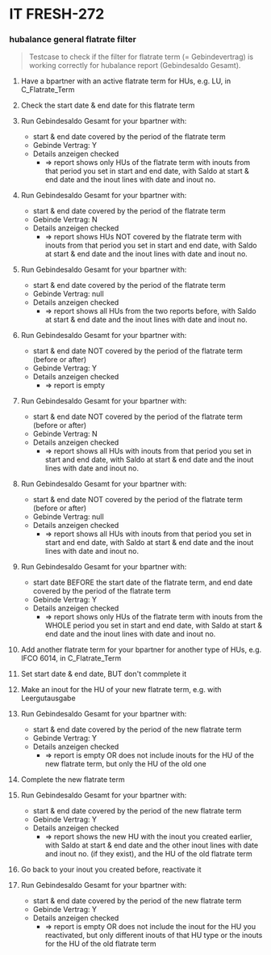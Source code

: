 # IT FRESH-272
### hubalance general flatrate filter
> Testcase to check if the filter for flatrate term (= Gebindevertrag) 
> is working correctly for hubalance report (Gebindesaldo Gesamt).

1. Have a bpartner with an active flatrate term for HUs, e.g. LU, in C_Flatrate_Term
1. Check the start date & end date for this flatrate term
1. Run Gebindesaldo Gesamt for your bpartner with:
	* start & end date covered by the period of the flatrate term
	* Gebinde Vertrag: Y
	* Details anzeigen checked
		* => report shows only HUs of the flatrate term with inouts from that period you set in start and end date, with Saldo at start & end date and the inout lines with date and inout no. 

1. Run Gebindesaldo Gesamt for your bpartner with:
	* start & end date covered by the period of the flatrate term
	* Gebinde Vertrag: N
	* Details anzeigen checked
		* => report shows HUs NOT covered by the flatrate term with inouts from that period you set in start and end date, with Saldo at start & end date and the inout lines with date and inout no. 

1. Run Gebindesaldo Gesamt for your bpartner with:
	* start & end date covered by the period of the flatrate term
	* Gebinde Vertrag: null
	* Details anzeigen checked
		* => report shows all HUs from the two reports before, with Saldo at start & end date and the inout lines with date and inout no. 

1. Run Gebindesaldo Gesamt for your bpartner with:
	* start & end date NOT covered by the period of the flatrate term (before or after)
	* Gebinde Vertrag: Y
	* Details anzeigen checked
		* => report is empty

1. Run Gebindesaldo Gesamt for your bpartner with:
	* start & end date NOT covered by the period of the flatrate term (before or after)
	* Gebinde Vertrag: N
	* Details anzeigen checked
		* => report shows all HUs with inouts from that period you set in start and end date, with Saldo at start & end date and the inout lines with date and inout no. 

1. Run Gebindesaldo Gesamt for your bpartner with:
	* start & end date NOT covered by the period of the flatrate term (before or after)
	* Gebinde Vertrag: null
	* Details anzeigen checked
		* => report shows all HUs with inouts from that period you set in start and end date, with Saldo at start & end date and the inout lines with date and inout no. 

1.  Run Gebindesaldo Gesamt for your bpartner with:
	* start date BEFORE the start date of the flatrate term, and end date covered by the period of the flatrate term
	* Gebinde Vertrag: Y
	* Details anzeigen checked
		* => report shows only HUs of the flatrate term with inouts from the WHOLE period you set in start and end date, with Saldo at start & end date and the inout lines with date and inout no. 

		
1. Add another flatrate term for your bpartner for another type of HUs, e.g. IFCO 6014, in C_Flatrate_Term
1. Set start date & end date, BUT don't commplete it
1. Make an inout for the HU of your new flatrate term, e.g. with Leergutausgabe

1. Run Gebindesaldo Gesamt for your bpartner with:
	* start & end date covered by the period of the new flatrate term
	* Gebinde Vertrag: Y
	* Details anzeigen checked
		* => report is empty OR does not include inouts for the HU of the new flatrate term, but only the HU of the old one

1. Complete the new flatrate term

1. Run Gebindesaldo Gesamt for your bpartner with:
	* start & end date covered by the period of the new flatrate term
	* Gebinde Vertrag: Y
	* Details anzeigen checked
		* => report shows the new HU with the inout you created earlier, with Saldo at start & end date and the other inout lines with date and inout no. (if they exist), and the HU of the old flatrate term

1. Go back to your inout you created before, reactivate it

1. Run Gebindesaldo Gesamt for your bpartner with:
	* start & end date covered by the period of the new flatrate term
	* Gebinde Vertrag: Y
	* Details anzeigen checked
		* => report is empty OR does not include the inout for the HU you reactivated, but only different inouts of that HU type or the inouts for the HU of the old flatrate term